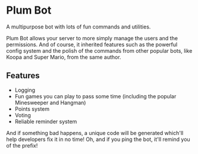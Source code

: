 Plum Bot
========

A multipurpose bot with lots of fun commands and utilities.

Plum Bot allows your server to more simply manage the users and the permissions.
And of course, it inherited features such as the powerful config system and the polish of the
commands from other popular bots, like Koopa and Super Mario, from the same author.

## Features

* Logging
* Fun games you can play to pass some time (including the popular Minesweeper and Hangman)
* Points system
* Voting
* Reliable reminder system

And if something bad happens, a unique code will be generated which'll help developers fix it in no time!
Oh, and if you ping the bot, it'll remind you of the prefix!